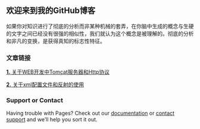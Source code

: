 ## 欢迎来到我的GitHub博客

如果你对知识进行了彻底的分析而非某种机械的套弄，在你脑中生成的概念与生硬的文字之间已经没有很强的相似性，我们就认为这个概念是被理解的。彻底的分析和非凡的变换，是获得真知的标志性特征。 

### 文章链接

[**1.** 关于WEB开发中Tomcat服务器和Http协议](https://github.com/Smithding/Leowang/tree/master/Document/day1827.md )

[**2.** 关于xml配置文件和反射的使用](https://github.com/Smithding/Leowang/tree/master/Document/day1829.md)

### Support or Contact

Having trouble with Pages? Check out our [documentation](https://help.github.com/categories/github-pages-basics/) or [contact support](https://github.com/contact) and we’ll help you sort it out.
